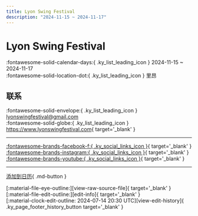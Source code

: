 ```yaml
---
title: Lyon Swing Festival
description: "2024-11-15 ~ 2024-11-17"
---
```


# Lyon Swing Festival 

:fontawesome-solid-calendar-days:{ .ky_list_leading_icon } 2024-11-15 ~ 2024-11-17  
:fontawesome-solid-location-dot:{ .ky_list_leading_icon } 里昂  

## 联系

:fontawesome-solid-envelope:{ .ky_list_leading_icon } <lyonswingfestival@gmail.com>  
:fontawesome-solid-globe:{ .ky_list_leading_icon } <https://www.lyonswingfestival.com>{ target='_blank' }  

---

 [:fontawesome-brands-facebook-f:{ .ky_social_links_icon }](https://www.facebook.com/LyonSwingFestival){ target='_blank' } [:fontawesome-brands-instagram:{ .ky_social_links_icon }](https://instagram.com/lyonswingfestival){ target='_blank' } [:fontawesome-brands-youtube:{ .ky_social_links_icon }](https://youtube.com/@lyonswingfestival){ target='_blank' }

---

[添加到日历](https://swing.news/ics/zh-Hans/2024/fr/lyon-swing-festival-2024.ics){ .md-button }

<div class="ky_page_footer" markdown>
<div class="ky_page_footer_trailing" markdown="span">
[:material-file-eye-outline:][view-raw-source-file]{ target='_blank' }
[:material-file-edit-outline:][edit-info]{ target='_blank' }
</div>
<div class="ky_page_footer_leading" markdown="span">
[:material-clock-edit-outline: 2024-07-14 20:30 UTC][view-edit-history]{ .ky_page_footer_history_button target='_blank' }
</div>
</div>

[view-raw-source-file]: https://github.com/swingdance/events/blob/main/2024/fr/lyon-swing-festival-2024.json "查看原始源文件"
[edit-info]: https://github.com/swingdance/events/issues/new?assignees=&labels=update+event&projects=&template=03-update_entity.yml&title=%5B2024%2Ffr%5D%20Lyon%20Swing%20Festival&region=fr&year=2024&id=lyon-swing-festival-2024&name=Lyon%20Swing%20Festival&org_id= "编辑信息"

[view-edit-history]: https://github.com/swingdance/events/commits/main/2024/fr/lyon-swing-festival-2024.json "查看编辑历史"
